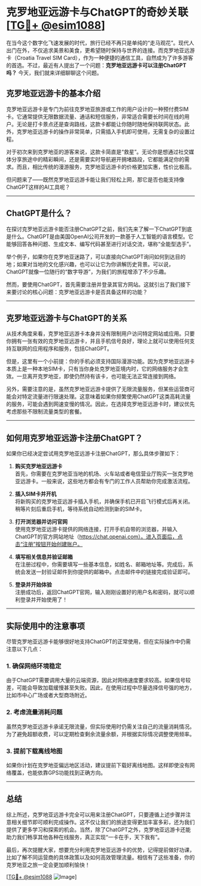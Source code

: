 # 克罗地亚远游卡与ChatGPT的奇妙关联 [[TG💪+ @esim1088](https://t.me/s/esim1088)]

在当今这个数字化飞速发展的时代，旅行已经不再只是单纯的“走马观花”。现代人出门在外，不仅追求美景和美食，更希望随时保持与世界的连接。而克罗地亚远游卡（Croatia Travel SIM Card），作为一种便捷的通信工具，自然成为了许多游客的首选。不过，最近有人提出了一个问题：**克罗地亚远游卡可以注册ChatGPT吗？** 今天，我们就来详细聊聊这个问题。

## 克罗地亚远游卡的基本介绍

克罗地亚远游卡是专门为前往克罗地亚旅游或工作的用户设计的一种预付费SIM卡。它通常提供无限数据流量、通话和短信服务，非常适合需要长时间在线的用户。无论是打卡景点还是查询路线，这款卡都能让你随时随地保持联网状态。此外，克罗地亚远游卡的操作非常简单，只需插入手机即可使用，无需复杂的设置过程。

对于初次来到克罗地亚的游客来说，这款卡简直是“救星”。无论你是想通过社交媒体分享旅途中的精彩瞬间，还是需要实时导航避开拥堵路段，它都能满足你的需求。而且，相比传统的漫游服务，克罗地亚远游卡的价格更加实惠，性价比极高。

但问题来了——既然克罗地亚远游卡能让我们轻松上网，那它是否也能支持像ChatGPT这样的AI工具呢？

---

## ChatGPT是什么？

在探讨克罗地亚远游卡能否注册ChatGPT之前，我们先来了解一下ChatGPT到底是什么。ChatGPT是由美国OpenAI公司开发的一款基于人工智能的语言模型。它能够回答各种问题、生成文本、编写代码甚至进行对话交流，堪称“全能型选手”。

举个例子，如果你在克罗地亚迷路了，可以直接向ChatGPT询问如何到达目的地；如果对当地的文化感兴趣，也可以让它为你讲解历史背景。可以说，ChatGPT就像一位随行的“数字导游”，为我们的旅程增添了不少乐趣。

然而，要使用ChatGPT，首先需要注册并登录其官方网站。这就引出了我们接下来要讨论的核心问题：克罗地亚远游卡是否具备这样的功能？

---

## 克罗地亚远游卡与ChatGPT的关系

从技术角度来看，克罗地亚远游卡本身并没有限制用户访问特定网站或应用。只要你拥有一张有效的克罗地亚远游卡，并且手机信号良好，理论上就可以使用任何支持互联网的应用程序和服务，包括ChatGPT。

但是，这里有一个小前提：你的手机必须支持国际漫游功能。因为克罗地亚远游卡本质上是一种本地SIM卡，只有当你身处克罗地亚境内时，它的网络服务才会生效。一旦离开克罗地亚，即使仍然持有该卡，也可能无法正常连接到网络。

另外，需要注意的是，虽然克罗地亚远游卡提供了无限流量服务，但某些运营商可能会对特定流量进行限速处理。这意味着如果你频繁使用ChatGPT这类高耗流量的服务，可能会遇到网速变慢的情况。因此，在选择克罗地亚远游卡时，建议优先考虑那些不限制流量类型的套餐。

---

## 如何用克罗地亚远游卡注册ChatGPT？

如果你已经决定尝试用克罗地亚远游卡注册ChatGPT，那么具体步骤如下：

1. **购买克罗地亚远游卡**  
   首先，你需要在克罗地亚当地的机场、火车站或者电信营业厅购买一张克罗地亚远游卡。一般来说，这些地方都会有专门的工作人员帮助你完成激活流程。

2. **插入SIM卡并开机**  
   将新购买的克罗地亚远游卡插入手机，并确保手机已开启飞行模式后再关闭。稍等片刻后重启手机，等待系统自动检测到新的SIM卡。

3. **打开浏览器并访问官网**  
   使用克罗地亚远游卡提供的网络连接，打开手机自带的浏览器，并输入ChatGPT的官方网站地址（https://chat.openai.com）。进入页面后，点击“注册”按钮开始创建账户。

4. **填写相关信息并验证邮箱**  
   在注册过程中，你需要填写一些基本信息，如姓名、邮箱地址等。完成后，系统会发送一封验证邮件到你提供的邮箱中。点击邮件中的链接完成验证即可。

5. **登录并开始体验**  
   注册成功后，返回ChatGPT官网，输入刚刚设置好的用户名和密码，就可以顺利登录并开始使用了！

---

## 实际使用中的注意事项

尽管克罗地亚远游卡能够很好地支持ChatGPT的正常使用，但在实际操作中仍需注意以下几点：

### 1. 确保网络环境稳定  
由于ChatGPT需要调用大量的云端资源，因此对网络速度要求较高。如果信号较差，可能会导致加载缓慢甚至失败。因此，在使用过程中尽量选择信号强的地方，比如市中心广场或者大型商场附近。

### 2. 考虑流量消耗问题  
虽然克罗地亚远游卡承诺无限流量，但实际使用时仍需关注自己的流量消耗情况。为了避免超额收费，可以定期检查剩余流量余额，并根据实际情况调整使用频率。

### 3. 提前下载离线地图  
如果你计划在克罗地亚偏远地区活动，建议提前下载好离线地图。这样即使没有网络覆盖，也能依靠GPS功能找到正确方向。

---

## 总结

综上所述，克罗地亚远游卡完全可以用来注册ChatGPT，只要遵循上述步骤并注意相关细节即可顺利完成操作。这不仅让我们的旅途变得更加丰富多彩，还为我们提供了更多学习和探索的机会。当然，除了ChatGPT之外，克罗地亚远游卡还能助力我们畅享其他各种在线服务，真正实现“一卡在手，天下我有”。

最后，再次提醒大家，想要充分利用克罗地亚远游卡的优势，记得提前做好功课，比如了解不同运营商的具体政策以及如何高效管理流量。相信有了这些准备，你的克罗地亚之旅一定会更加顺利愉快！

[[TG💪+ @esim1088](https://t.me/s/esim1088) ![Image](https://i.postimg.cc/4NQfJmqS/Snipaste-2025-05-13-00-14-12.png)]